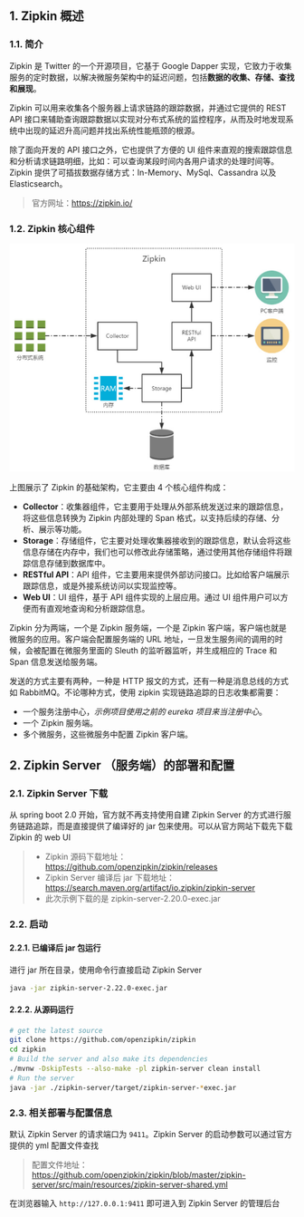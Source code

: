 ## 1. Zipkin 概述

### 1.1. 简介

Zipkin 是 Twitter 的一个开源项目，它基于 Google Dapper 实现，它致力于收集服务的定时数据，以解决微服务架构中的延迟问题，包括**数据的收集、存储、查找和展现**。

Zipkin 可以用来收集各个服务器上请求链路的跟踪数据，并通过它提供的 REST API 接口来辅助查询跟踪数据以实现对分布式系统的监控程序，从而及时地发现系统中出现的延迟升高问题并找出系统性能瓶颈的根源。

除了面向开发的 API 接口之外，它也提供了方便的 UI 组件来直观的搜索跟踪信息和分析请求链路明细，比如：可以查询某段时间内各用户请求的处理时间等。Zipkin 提供了可插拔数据存储方式：In-Memory、MySql、Cassandra 以及 Elasticsearch。

> 官方网址：https://zipkin.io/

### 1.2. Zipkin 核心组件

![](images/20201112160121290_7521.png)

上图展示了 Zipkin 的基础架构，它主要由 4 个核心组件构成：

- **Collector**：收集器组件，它主要用于处理从外部系统发送过来的跟踪信息，将这些信息转换为 Zipkin 内部处理的 Span 格式，以支持后续的存储、分析、展示等功能。
- **Storage**：存储组件，它主要对处理收集器接收到的跟踪信息，默认会将这些信息存储在内存中，我们也可以修改此存储策略，通过使用其他存储组件将跟踪信息存储到数据库中。
- **RESTful API**：API 组件，它主要用来提供外部访问接口。比如给客户端展示跟踪信息，或是外接系统访问以实现监控等。
- **Web UI**：UI 组件，基于 API 组件实现的上层应用。通过 UI 组件用户可以方便而有直观地查询和分析跟踪信息。

Zipkin 分为两端，一个是 Zipkin 服务端，一个是 Zipkin 客户端，客户端也就是微服务的应用。客户端会配置服务端的 URL 地址，一旦发生服务间的调用的时候，会被配置在微服务里面的 Sleuth 的监听器监听，并生成相应的 Trace 和 Span 信息发送给服务端。

发送的方式主要有两种，一种是 HTTP 报文的方式，还有一种是消息总线的方式如 RabbitMQ。不论哪种方式，使用 zipkin 实现链路追踪的日志收集都需要：

- 一个服务注册中心，*示例项目使用之前的 eureka 项目来当注册中心*。
- 一个 Zipkin 服务端。
- 多个微服务，这些微服务中配置 Zipkin 客户端。

## 2. Zipkin Server （服务端）的部署和配置

### 2.1. Zipkin Server 下载

从 spring boot 2.0 开始，官方就不再支持使用自建 Zipkin Server 的方式进行服务链路追踪，而是直接提供了编译好的 jar 包来使用。可以从官方网站下载先下载 Zipkin 的 web UI

> - Zipkin 源码下载地址：https://github.com/openzipkin/zipkin/releases
> - Zipkin Server 编译后 jar 下载地址：https://search.maven.org/artifact/io.zipkin/zipkin-server
> - 此次示例下载的是 zipkin-server-2.20.0-exec.jar

### 2.2. 启动

#### 2.2.1. 已编译后 jar 包运行

进行 jar 所在目录，使用命令行直接启动 Zipkin Server

```bash
java -jar zipkin-server-2.22.0-exec.jar
```

#### 2.2.2. 从源码运行

```bash
# get the latest source
git clone https://github.com/openzipkin/zipkin
cd zipkin
# Build the server and also make its dependencies
./mvnw -DskipTests --also-make -pl zipkin-server clean install
# Run the server
java -jar ./zipkin-server/target/zipkin-server-*exec.jar
```

### 2.3. 相关部署与配置信息

默认 Zipkin Server 的请求端口为 `9411`。Zipkin Server 的启动参数可以通过官方提供的 yml 配置文件查找

> 配置文件地址：https://github.com/openzipkin/zipkin/blob/master/zipkin-server/src/main/resources/zipkin-server-shared.yml

在浏览器输入 `http://127.0.0.1:9411` 即可进入到 Zipkin Server 的管理后台
